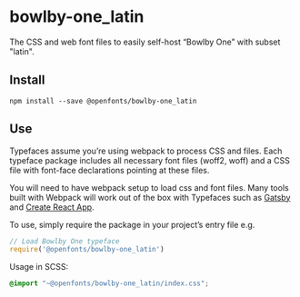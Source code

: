 
# bowlby-one_latin

The CSS and web font files to easily self-host “Bowlby One” with subset "latin".

## Install

`npm install --save @openfonts/bowlby-one_latin`

## Use

Typefaces assume you’re using webpack to process CSS and files. Each typeface
package includes all necessary font files (woff2, woff) and a CSS file with
font-face declarations pointing at these files.

You will need to have webpack setup to load css and font files. Many tools built
with Webpack will work out of the box with Typefaces such as [Gatsby](https://github.com/gatsbyjs/gatsby)
and [Create React App](https://github.com/facebookincubator/create-react-app).

To use, simply require the package in your project’s entry file e.g.

```javascript
// Load Bowlby One typeface
require('@openfonts/bowlby-one_latin')
```

Usage in SCSS:
```scss
@import "~@openfonts/bowlby-one_latin/index.css";
```
